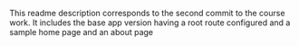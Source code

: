 This readme description corresponds to the second commit to the course work.
It includes the base app version having a root route configured and a sample home page and an about page